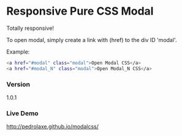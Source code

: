 # Responsive Pure CSS Modal
Totally responsive!

To open modal, simply create a link with (href) to the div ID 'modal'.

Example:
```sh
<a href="#modal" class="modal">Open Modal CSS</a>
<a href="#modal_N" class="modal">Open Modal_N CSS</a>
```
### Version
1.0.1

### Live Demo
http://pedrolaxe.github.io/modalcss/

